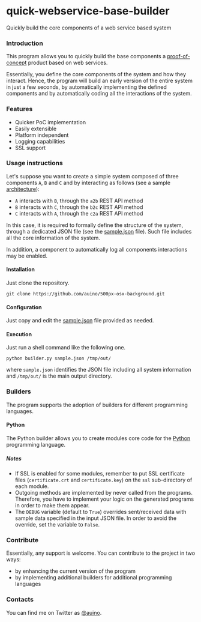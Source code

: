 # quick-webservice-base-builder
Quickly build the core components of a web service based system

### Introduction ###

This program allows you to quickly build the base components a [proof-of-concept](https://en.wikipedia.org/wiki/Proof_of_concept) product based on web services.

Essentially, you define the core components of the system and how they interact. Hence, the program will build an early version of the entire system in just a few seconds, by automatically implementing the defined components and by automatically coding all the interactions of the system.

### Features ###

 * Quicker PoC implementation
 * Easily extensible
 * Platform independent
 * Logging capabilities
 * SSL support

### Usage instructions ###

Let's suppose you want to create a simple system composed of three components `A`, `B` and `C` and by interacting as follows (see a sample [architecture](https://www.websequencediagrams.com/?lz=dGl0bGUgU2FtcGxlIHByb2dyYW0KCkEtPkI6IGEyYgpCLT5DOiBiMmMKQy0-QTogYzJh&s=default)):
 * `A` interacts with `B`, through the `a2b` REST API method
 * `B` interacts with `C`, through the `b2c` REST API method
 * `C` interacts with `A`, through the `c2a` REST API method

In this case, it is required to formally define the structure of the system, through a dedicated JSON file (see the [sample.json](https://github.com/auino/quick-webservice-base-builder/blob/master/sample.json) file).
Such file includes all the core information of the system.

In addition, a component to automatically log all components interactions may be enabled.

#### Installation ####

Just clone the repository.

```
git clone https://github.com/auino/500px-osx-background.git
```

#### Configuration ####

Just copy and edit the [sample.json](https://github.com/auino/quick-webservice-base-builder/blob/master/sample.json) file provided as needed.

#### Execution ####

Just run a shell command like the following one.

```
python builder.py sample.json /tmp/out/
```

where `sample.json` identifies the JSON file including all system information and `/tmp/out/` is the main output directory.

### Builders ###

The program supports the adoption of builders for different programming languages.

#### Python ####

The Python builder allows you to create modules core code for the [Python](https://www.python.org) programming language.

##### Notes ######

 * If SSL is enabled for some modules, remember to put SSL certificate files (`certificate.crt` and `certificate.key`) on the `ssl` sub-directory of each module.
 * Outgoing methods are implemented by never called from the programs. Therefore, you have to implement your logic on the generated programs in order to make them appear.
 * The `DEBUG` variable (default to `True`) overrides sent/received data with sample data specified in the input JSON file. In order to avoid the override, set the variable to `False`.

### Contribute ###

Essentially, any support is welcome.
You can contribute to the project in two ways:
 * by enhancing the current version of the program
 * by implementing additional builders for additional programming languages

### Contacts ###

You can find me on Twitter as [@auino](https://twitter.com/auino).
